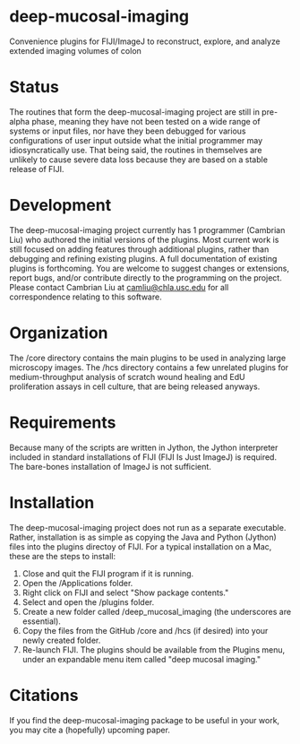 deep-mucosal-imaging
====================

Convenience plugins for FIJI/ImageJ to reconstruct, explore, and analyze extended imaging volumes of colon

# Status
The routines that form the deep-mucosal-imaging project are still in pre-alpha phase, meaning they have not been tested on a wide range of systems or input files, nor have they been debugged for various configurations of user input outside what the initial programmer may idiosyncratically use. That being said, the routines in themselves are unlikely to cause severe data loss because they are based on a stable release of FIJI.

# Development
The deep-mucosal-imaging project currently has 1 programmer (Cambrian Liu) who authored the initial versions of the plugins. Most current work is still focused on adding features through additional plugins, rather than debugging and refining existing plugins. A full documentation of existing plugins is forthcoming. You are welcome to suggest changes or extensions, report bugs, and/or contribute directly to the programming on the project. Please contact Cambrian Liu at camliu@chla.usc.edu for all correspondence relating to this software. 

# Organization
The /core directory contains the main plugins to be used in analyzing large microscopy images. The /hcs directory contains a few unrelated plugins for medium-throughput analysis of scratch wound healing and EdU proliferation assays in cell culture, that are being released anyways.

# Requirements
Because many of the scripts are written in Jython, the Jython interpreter included in standard installations of FIJI (FIJI Is Just ImageJ) is required. The bare-bones installation of ImageJ is not sufficient.

# Installation
The deep-mucosal-imaging project does not run as a separate executable. Rather, installation is as simple as copying the Java and Python (Jython) files into the plugins directoy of FIJI. For a typical installation on a Mac, these are the steps to install:

1) Close and quit the FIJI program if it is running.
2) Open the /Applications folder.
3) Right click on FIJI and select "Show package contents."
4) Select and open the /plugins folder.
5) Create a new folder called /deep_mucosal_imaging (the underscores are essential).
6) Copy the files from the GitHub /core and /hcs (if desired) into your newly created folder.
7) Re-launch FIJI. The plugins should be available from the Plugins menu, under an expandable menu item called "deep mucosal imaging."

# Citations
If you find the deep-mucosal-imaging package to be useful in your work, you may cite a (hopefully) upcoming paper.
